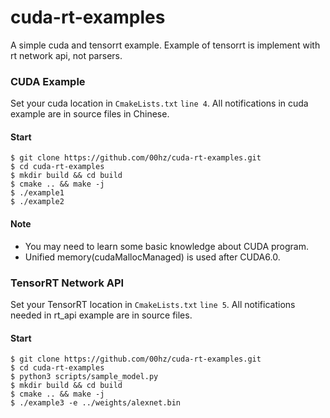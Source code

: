 # cuda-rt-examples
A simple cuda and tensorrt example. Example of tensorrt is implement with rt network api, not parsers. 

### CUDA Example
Set your cuda location in `CmakeLists.txt` `line 4`.
All notifications in cuda example are in source files in Chinese.
#### Start
```
$ git clone https://github.com/00hz/cuda-rt-examples.git
$ cd cuda-rt-examples
$ mkdir build && cd build
$ cmake .. && make -j
$ ./example1
$ ./example2
```
#### Note
- You may need to learn some basic knowledge about CUDA program.
- Unified memory(cudaMallocManaged) is used after CUDA6.0.

### TensorRT Network API
Set your TensorRT location in `CmakeLists.txt` `line 5`.
All notifications needed in rt_api example are in source files.
#### Start
```
$ git clone https://github.com/00hz/cuda-rt-examples.git
$ cd cuda-rt-examples
$ python3 scripts/sample_model.py
$ mkdir build && cd build
$ cmake .. && make -j
$ ./example3 -e ../weights/alexnet.bin
```